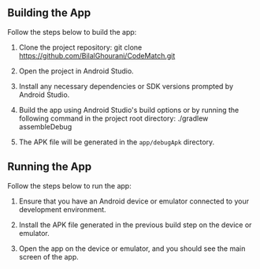 ## Building the App

Follow the steps below to build the app:

1. Clone the project repository:
   git clone https://github.com/BilalGhourani/CodeMatch.git

2. Open the project in Android Studio.

3. Install any necessary dependencies or SDK versions prompted by Android Studio.

4. Build the app using Android Studio's build options or by running the following command in the project root directory:
   ./gradlew assembleDebug


5. The APK file will be generated in the `app/debugApk` directory.


## Running the App

Follow the steps below to run the app:

1. Ensure that you have an Android device or emulator connected to your development environment.

2. Install the APK file generated in the previous build step on the device or emulator.

3. Open the app on the device or emulator, and you should see the main screen of the app.


